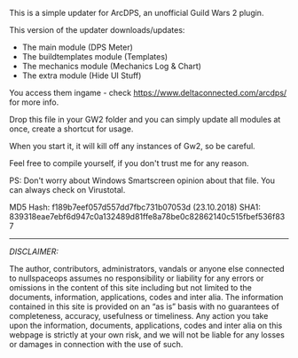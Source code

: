 This is a simple updater for ArcDPS, an unofficial Guild Wars 2 plugin.

This version of the updater downloads/updates:
- The main module (DPS Meter)
- The buildtemplates module (Templates)
- The mechanics module (Mechanics Log & Chart)
- The extra module (Hide UI Stuff)

You access them ingame - check https://www.deltaconnected.com/arcdps/ for more info.

Drop this file in your GW2 folder and you can simply update all modules at once, create a shortcut for usage.

When you start it, it will kill off any instances of Gw2, so be careful.

Feel free to compile yourself, if you don't trust me for any reason.

PS: Don't worry about Windows Smartscreen opinion about that file. You can always check on Virustotal.

MD5 Hash: f189b7eef057d557dd7fbc731b07053d (23.10.2018)
SHA1: 839318eae7ebf6d947c0a132489d81ffe8a78be0c82862140c515fbef536f837

------------------------------------------------------------------------
*DISCLAIMER:*

The author, contributors, administrators, vandals or anyone else connected to nullspaceops assumes no responsibility or liability for any errors or omissions in the content of this site including but not limited to the documents, information, applications, codes and inter alia. The information contained in this site is provided on an “as is” basis with no guarantees of completeness, accuracy, usefulness or timeliness. Any action you take upon the information, documents, applications, codes and inter alia on this webpage is strictly at your own risk, and we will not be liable for any losses or damages in connection with the use of such.
